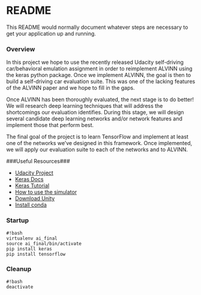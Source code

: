 # README #

This README would normally document whatever steps are necessary to get your application up and running.

### Overview ###

In this project we hope to use the recently released Udacity self-driving car/behavioral emulation assignment in order to reimplement ALVINN using the keras python package. Once we implement ALVINN, the goal is then to build a self-driving car evaluation suite. This was one of the lacking features of the ALVINN paper and we hope to fill in the gaps. 

Once ALVINN has been thoroughly evaluated, the next stage is to do better! We will research deep learning techniques that will address the shortcomings our evaluation identifies. During this stage, we will design several candidate deep learning networks and/or network features and implement those that perform best. 

The final goal of the project is to learn TensorFlow and implement at least one of the networks we’ve designed in this framework. Once implemented, we will apply our evaluation suite to each of the networks and to ALVINN.

###Useful Resources###
* [Udacity Project](https://github.com/udacity/CarND-Behavioral-Cloning-P3)
* [Keras Docs](https://keras.io/)
* [Keras Tutorial](https://elitedatascience.com/keras-tutorial-deep-learning-in-python)
* [How to use the simulator](https://medium.com/towards-data-science/introduction-to-udacity-self-driving-car-simulator-4d78198d301d)
* [Download Unity](https://store.unity.com/download?ref=personal)
* [Install conda](https://conda.io/miniconda)

### Startup ###

```
#!bash
virtualenv ai_final
source ai_final/bin/activate
pip install keras
pip install tensorflow
```

### Cleanup ###

```
#!bash
deactivate
```